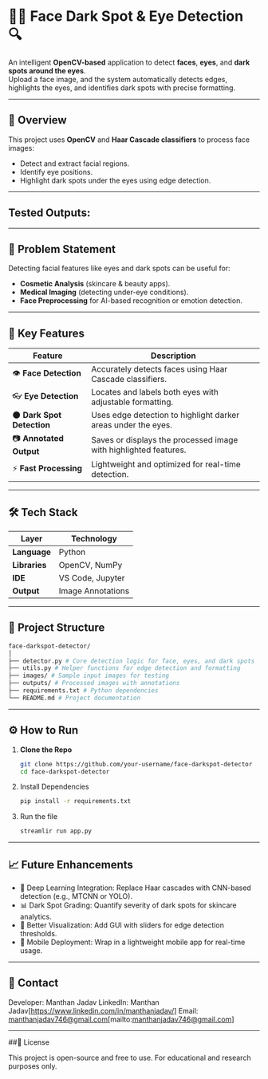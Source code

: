 # 🧑‍⚕️ Face Dark Spot & Eye Detection 🔍

An intelligent **OpenCV-based** application to detect **faces**, **eyes**, and **dark spots around the eyes**.  
Upload a face image, and the system automatically detects edges, highlights the eyes, and identifies dark spots with precise formatting.

---

## 📸 Overview

This project uses **OpenCV** and **Haar Cascade classifiers** to process face images:  
- Detect and extract facial regions.  
- Identify eye positions.  
- Highlight dark spots under the eyes using edge detection.

---

## Tested Outputs:

---

## 🧩 Problem Statement

Detecting facial features like eyes and dark spots can be useful for:  
- **Cosmetic Analysis** (skincare & beauty apps).  
- **Medical Imaging** (detecting under-eye conditions).  
- **Face Preprocessing** for AI-based recognition or emotion detection.

---

## 🚀 Key Features

| Feature                  | Description                                                                 |
|--------------------------|-----------------------------------------------------------------------------|
| 👁 **Face Detection**     | Accurately detects faces using Haar Cascade classifiers.                    |
| 👓 **Eye Detection**      | Locates and labels both eyes with adjustable formatting.                    |
| 🌑 **Dark Spot Detection**| Uses edge detection to highlight darker areas under the eyes.               |
| 📷 **Annotated Output**   | Saves or displays the processed image with highlighted features.            |
| ⚡ **Fast Processing**    | Lightweight and optimized for real-time detection.                          |

---

## 🛠️ Tech Stack

| Layer          | Technology          |
|----------------|-------------------|
| **Language**   | Python             |
| **Libraries**  | OpenCV, NumPy      |
| **IDE**        | VS Code, Jupyter   |
| **Output**     | Image Annotations  |

---

## 📂 Project Structure

```bash
face-darkspot-detector/
│
├── detector.py # Core detection logic for face, eyes, and dark spots
├── utils.py # Helper functions for edge detection and formatting
├── images/ # Sample input images for testing
├── outputs/ # Processed images with annotations
├── requirements.txt # Python dependencies
└── README.md # Project documentation
```

---

## ⚙️ How to Run

1. **Clone the Repo**
   ```bash
   git clone https://github.com/your-username/face-darkspot-detector
   cd face-darkspot-detector
   ```

2. Install Dependencies
   ```bash
   pip install -r requirements.txt
   ```

3. Run the file
   ```bash
   streamlir run app.py
   ```

---

## 📈 Future Enhancements
- 🤖 Deep Learning Integration: Replace Haar cascades with CNN-based detection (e.g., MTCNN or YOLO).
- 📊 Dark Spot Grading: Quantify severity of dark spots for skincare analytics.
- 🎨 Better Visualization: Add GUI with sliders for edge detection thresholds.
- 📱 Mobile Deployment: Wrap in a lightweight mobile app for real-time usage.

---

## 📧 Contact

Developer: Manthan Jadav
LinkedIn: Manthan Jadav[https://www.linkedin.com/in/manthanjadav/]
Email: manthanjadav746@gmail.com[mailto:manthanjadav746@gmail.com]

---

##📢 License

This project is open-source and free to use.
For educational and research purposes only.
